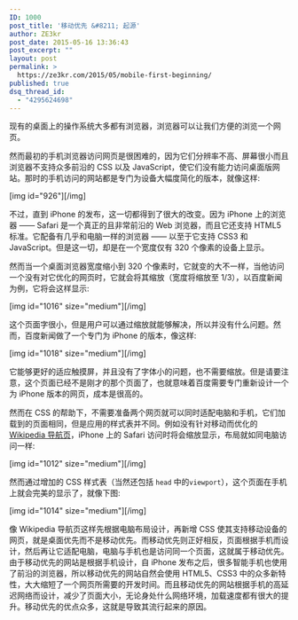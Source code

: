```yaml
---
ID: 1000
post_title: '移动优先 &#8211; 起源'
author: ZE3kr
post_date: 2015-05-16 13:36:43
post_excerpt: ""
layout: post
permalink: >
  https://ze3kr.com/2015/05/mobile-first-beginning/
published: true
dsq_thread_id:
  - "4295624698"
---
```

现有的桌面上的操作系统大多都有浏览器，浏览器可以让我们方便的浏览一个网页。

然而最初的手机浏览器访问网页是很困难的，因为它们分辨率不高、屏幕很小而且浏览器不支持众多前沿的 CSS 以及 JavaScript，使它们没有能力访问桌面版网站。那时的手机访问的网站都是专门为设备大幅度简化的版本，就像这样:

[img id="926"][/img]

不过，直到 iPhone 的发布，这一切都得到了很大的改变。因为 iPhone 上的浏览器 —— Safari 是一个真正的且非常前沿的 Web 浏览<!--more-->器，而且它还支持 HTML5 标准。它配备有几乎和电脑一样的浏览器 —— 以至于它支持 CSS3 和 JavaScript。但是这一切，却是在一个宽度仅有 320 个像素的设备上显示。

然而当一个桌面浏览器宽度缩小到 320 个像素时，它就变的大不一样，当他访问一个没有对它优化的网页时，它就会将其缩放（宽度将缩放至 1/3），以百度新闻为例，它将会这样显示:

[img id="1016" size="medium"][/img]

这个页面字很小，但是用户可以通过缩放就能够解决，所以并没有什么问题。然而，百度新闻做了一个专门为 iPhone 的版本，像这样:

[img id="1018" size="medium"][/img]

它能够更好的适应触摸屏，并且没有了字体小的问题，也不需要缩放。但是请要注意，这个页面已经不是刚才的那个页面了，也就意味着百度需要专门重新设计一个为 iPhone 版本的网页，成本是很高的。

然而在 CSS 的帮助下，不需要准备两个网页就可以同时适配电脑和手机，它们加载到的页面相同，但是应用的样式表并不同。例如没有针对移动而优化的 <a href="https://www.wikipedia.org" target="_blank">Wikipedia 导航页</a>，iPhone 上的 Safari 访问时将会缩放显示，布局就如同电脑访问一样:

[img id="1012" size="medium"][/img]

然而通过增加的 CSS 样式表（当然还包括 `head` 中的<code>viewport</code>），这个页面在手机上就会完美的显示了，就像下图:

[img id="1014" size="medium"][/img]

像 Wikipedia 导航页这样先根据电脑布局设计，再新增 CSS 使其支持移动设备的网页，就是桌面优先而不是移动优先。而移动优先则正好相反，页面根据手机而设计，然后再让它适配电脑，电脑与手机也是访问同一个页面，这就属于移动优先。由于移动优先的网站是根据手机设计，自 iPhone 发布之后，很多智能手机也使用了前沿的浏览器，所以移动优先的网站自然会使用 HTML5、CSS3 中的众多新特性，大大缩短了一个网页所需要的开发时间。而且移动优先的网站根据手机的高延迟网络而设计，减少了页面大小，无论身处什么网络环境，加载速度都有很大的提升。移动优先的优点众多，这就是导致其流行起来的原因。
